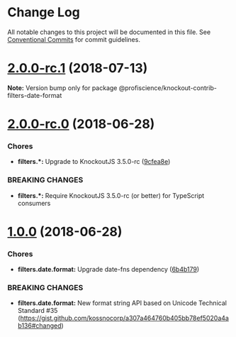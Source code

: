 # Change Log

All notable changes to this project will be documented in this file.
See [Conventional Commits](https://conventionalcommits.org) for commit guidelines.

<a name="2.0.0-rc.1"></a>
# [2.0.0-rc.1](https://github.com/Profiscience/knockout-contrib/compare/@profiscience/knockout-contrib-filters-date-format@2.0.0-rc.0...@profiscience/knockout-contrib-filters-date-format@2.0.0-rc.1) (2018-07-13)




**Note:** Version bump only for package @profiscience/knockout-contrib-filters-date-format

<a name="2.0.0-rc.0"></a>
# [2.0.0-rc.0](https://github.com/Profiscience/knockout-contrib/compare/@profiscience/knockout-contrib-filters-date-format@1.0.0...@profiscience/knockout-contrib-filters-date-format@2.0.0-rc.0) (2018-06-28)


### Chores

* **filters.*:** Upgrade to KnockoutJS 3.5.0-rc ([9cfea8e](https://github.com/Profiscience/knockout-contrib/commit/9cfea8e))


### BREAKING CHANGES

* **filters.*:** Require KnockoutJS 3.5.0-rc (or better) for TypeScript consumers




<a name="1.0.0"></a>
# [1.0.0](https://github.com/Profiscience/knockout-contrib/compare/@profiscience/knockout-contrib-filters-date-format@0.0.2...@profiscience/knockout-contrib-filters-date-format@1.0.0) (2018-06-28)


### Chores

* **filters.date.format:** Upgrade date-fns dependency ([6b4b179](https://github.com/Profiscience/knockout-contrib/commit/6b4b179))


### BREAKING CHANGES

* **filters.date.format:** New format string API based on Unicode Technical Standard #35 (https://gist.github.com/kossnocorp/a307a464760b405bb78ef5020a4ab136#changed)
